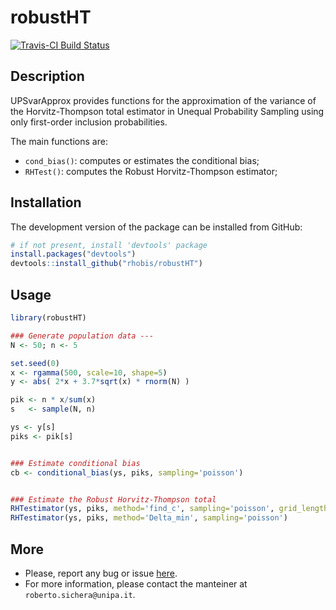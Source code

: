 robustHT
======================================================

[![Travis-CI Build Status](https://travis-ci.org/rhobis/robustHT.svg?branch=master)](https://travis-ci.org/rhobis/robustHT)


Description 
-----------------

UPSvarApprox provides functions for the approximation of the variance of the 
Horvitz-Thompson total estimator in Unequal Probability Sampling
using only first-order inclusion probabilities.

The main functions are:

- `cond_bias()`: computes or estimates the conditional bias; 
- `RHTest()`: computes the Robust Horvitz-Thompson estimator;



Installation
------------

The development version of the package can be installed from GitHub:

``` r
# if not present, install 'devtools' package
install.packages("devtools")
devtools::install_github("rhobis/robustHT")
```

Usage
-----

``` r
library(robustHT)

### Generate population data ---
N <- 50; n <- 5

set.seed(0)
x <- rgamma(500, scale=10, shape=5)
y <- abs( 2*x + 3.7*sqrt(x) * rnorm(N) )

pik <- n * x/sum(x)
s   <- sample(N, n)

ys <- y[s]
piks <- pik[s]


### Estimate conditional bias
cb <- conditional_bias(ys, piks, sampling='poisson')


### Estimate the Robust Horvitz-Thompson total
RHTestimator(ys, piks, method='find_c', sampling='poisson', grid_length=10000)
RHTestimator(ys, piks, method='Delta_min', sampling='poisson')

```

More
----

- Please, report any bug or issue [here](https://github.com/rhobis/robustHT/issues).
- For more information, please contact the manteiner at `roberto.sichera@unipa.it`. 
